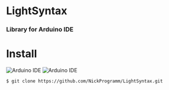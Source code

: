 # LightSyntax
### Library for Arduino IDE

# Install
![Arduino IDE](https://NickProgramm.github.io/LightSyntax/arduno.svg)
![Arduino IDE](https://NickProgramm.github.io/LightSyntax/c++.svg)
```
$ git clone https://github.com/NickProgramm/LightSyntax.git
```
